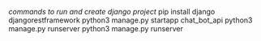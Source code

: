 *commands to run and create django project*
pip install django djangorestframework
python3 manage.py startapp chat_bot_api
python3 manage.py runserver
python3 manage.py runserver
